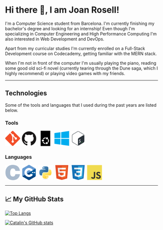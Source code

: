 # Hi there 👋, I am Joan Rosell!
I'm a Computer Science student from Barcelona. I'm currently finishing my bachelor's degree and looking for an internship! Even though I'm specializing in Computer Engineering and High Performance Computing I'm also interested in Web Development and DevOps.

Apart from my curricular studies I'm currently enrolled on a Full-Stack Development course on Codecademy, getting familiar with the MERN stack.

When I'm not in front of the computer I'm usually playing the piano, reading some good old sci-fi novel (currently tearing through the Dune saga, which I highly recommend) or playing video games with my friends.

---

## Technologies
Some of the tools and languages that I used during the past years are listed below. 
### Tools
<img src="https://raw.githubusercontent.com/devicons/devicon/c7d326b6009e60442abc35fa45706d6f30ee4c8e/icons/git/git-original.svg" width="50" /> <img src="https://raw.githubusercontent.com/devicons/devicon/c7d326b6009e60442abc35fa45706d6f30ee4c8e/icons/github/github-original.svg" width="50" /> <img src="https://raw.githubusercontent.com/devicons/devicon/c7d326b6009e60442abc35fa45706d6f30ee4c8e/icons/ubuntu/ubuntu-plain.svg" width="50" height="50"/> <img src="https://raw.githubusercontent.com/devicons/devicon/c7d326b6009e60442abc35fa45706d6f30ee4c8e/icons/windows8/windows8-original.svg" width="50" height="50"/> <img src="https://raw.githubusercontent.com/devicons/devicon/c7d326b6009e60442abc35fa45706d6f30ee4c8e/icons/bash/bash-original.svg" width="50" height="50"/>

### Languages

<img src="https://raw.githubusercontent.com/devicons/devicon/c7d326b6009e60442abc35fa45706d6f30ee4c8e/icons/c/c-original.svg" width="50" /> <img src="https://raw.githubusercontent.com/devicons/devicon/c7d326b6009e60442abc35fa45706d6f30ee4c8e/icons/cplusplus/cplusplus-original.svg" width="50" /> <img src="https://raw.githubusercontent.com/devicons/devicon/c7d326b6009e60442abc35fa45706d6f30ee4c8e/icons/python/python-original.svg" width="50" /> <img src="https://raw.githubusercontent.com/devicons/devicon/c7d326b6009e60442abc35fa45706d6f30ee4c8e/icons/html5/html5-original.svg" width="50" /> <img src="https://raw.githubusercontent.com/devicons/devicon/c7d326b6009e60442abc35fa45706d6f30ee4c8e/icons/css3/css3-original.svg" width="50" /> <img src="https://raw.githubusercontent.com/devicons/devicon/c7d326b6009e60442abc35fa45706d6f30ee4c8e/icons/javascript/javascript-original.svg" width="50" />

---

## &#x1f4c8; My GitHub Stats

[![Top Langs](https://github-readme-stats.vercel.app/api/top-langs/?username=JoanRosell&theme=radical)](https://github.com/anuraghazra/github-readme-stats)

[![Catalin's GitHub stats](https://github-readme-stats.vercel.app/api?username=JoanRosell&theme=radical&count_private=true&show_icons=true)](https://github.com/anuraghazra/github-readme-stats)


<!--stackedit_data:
eyJoaXN0b3J5IjpbLTEzMzIyMjk4NzQsNzY4NjE1NjU2LC04Nj
cxOTQxNjgsLTgxNzk2NzcxOCwyMDEzNDE1NzE4LDE0MjYyOTEx
NDksLTIwNTY5NTQ2OTksMzQyNTUxOTg0LDM0MjU1MTk4NCwxMT
E5Nzg0NDVdfQ==
-->
